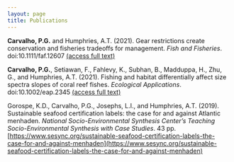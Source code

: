 ```yaml
---
layout: page
title: Publications
---
```


**Carvalho, P.G.** and Humphries, A.T. (2021). Gear restrictions create conservation and fisheries tradeoffs for management. *Fish and Fisheries*. doi:10.1111/faf.12607 [(access full text)](papers/CarvalhoEtAl2021b.pdf)

**Carvalho, P.G.**, Setiawan, F., Fahlevy, K., Subhan, B., Madduppa, H., Zhu, G., and Humphries, A.T. (2021). Fishing and habitat differentially affect size spectra slopes of coral reef fishes. *Ecological Applications*. doi:10.1002/eap.2345 [(access full text)](papers/CarvalhoEtAl2021a.pdf)

Gorospe, K.D., Carvalho, P.G., Josephs, L.I., and Humphries, A.T. (2019). Sustainable seafood certification labels: the case for and against Atlantic menhaden. *National Socio-Environmental Synthesis Center’s Teaching Socio-Environmental Synthesis with Case Studies*. 43 pp. [https://www.sesync.org/sustainable-seafood-certification-labels-the-case-for-and-against-menhaden](https://www.sesync.org/sustainable-seafood-certification-labels-the-case-for-and-against-menhaden)
